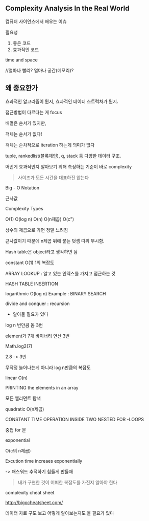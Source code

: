## Complexity Analysis In the Real World

컴퓨터 사이언스에서 배우는 이슈

필요성 

1. 좋은 코드
2. 효과적인 코드



time and space

//얼마나 빨리? 얼마나 공간(메모리)?



## 왜 중요한가

효과적인 알고리즘이 뭔지, 효과적인 데이터 스트럭처가 뭔지. 



접근방법이 다르다는 게 focus



배열은 순서가 있지만,

객체는 순서가 없다!



객체는 순차적으로 iteration 하는게 의미가 없다

tuple, rankedlist(블록체인), q, stack 등 다양한 데이터 구조. 



어떤게 효과적인지 알아보기 위해 측정하는 기준이 바로 complexity



> 사이즈가 모든 시간을 대표하진 않는다



Big - O Notation

근사값

Complexity Types

O(1) O(log n) O(n) O(n제곱) O(c")

상수의 제곱으로 가면 정말 느려짐

근사값이기 때문에 n제곱 뒤에 붙는 덧셈 따위 무시함.

Hash table은 object라고 생각하면 됨 



constant O(1) 1의 복잡도

ARRAY LOOKUP : 알고 있는 인덱스를 가지고 접근하는 것 

HASH TABLE INSERTION



logarithmic O(log n) Example : BINARY SEARCH

  divide and conquer : recursion

* 알아둘 필요가 있다

log n 번만큼 돔 3번

element가 7개 바이너리 연산 3번

Math.log2(7)

2.8 -> 3번

무작정 늘어나는게 아니라 log n만큼의 복잡도



linear O(n)

PRINTING the elements in an array

모든 엘리먼트 탐색



quadratic O(n제곱)

CONSTANT  TIME OPERATION INSIDE TWO NESTED FOR -LOOPS

중첩 for 문



exponential

O(c의 n제곱)

Excution time increaes exponentially

-> 패스워드 추적하기 힘들게 만들때



> 내가 구현한 것이 어떠한 복잡도를 가진지 알아야 한다



complexity cheat sheet

http://bigocheatsheet.com/

데이터 자료 구도 보고 어떻게 알아보는지도 볼 필요가 있다



